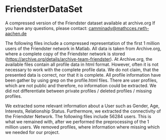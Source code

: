 # FriendsterDataSet
A compressed version of the Friendster dataset available at archive.org
If you have any questions, please contact: 
    camminady@mathcces.rwth-aachen.de

The following files include a compressed representation of the first 
1 million users of the Friendster network in Matlab.
All data is taken from Archive.org, where a complete copy of the Friendster
network is stored (https://archive.org/details/archive-team-friendster).
At Archive.org, the available files contain all profile data in 
html format. However, often it is not necessary to work with the complete 
profile data. We do not claim, that the presented data is correct, nor that
it is complete. All profile information have been gather by using grep on
the profile.html files. There are user profiles, which are not public and
therefore, no information could be extracted.
We did not differentiate between private profiles / deleted profiles / missing profiles. 

We extracted some relevant information about a User such as
Gender, Age, Interests, Relationship Status. 
Furthermore, we extracted the connectivity of the Friendster Network.
The following files include 56284 users. This is what we remained with,
after we performed the preprocessing of the 1 million users.
We removed profiles, where information where missing which we needed for our project.


